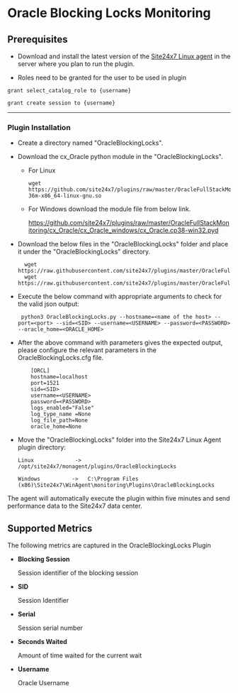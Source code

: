 # Oracle Blocking Locks Monitoring


                                                                                              
## Prerequisites

- Download and install the latest version of the [Site24x7 Linux agent](https://www.site24x7.com/app/client#/admin/inventory/add-monitor) in the server where you plan to run the plugin. 

- Roles need to be granted for the user to be used in plugin

```
grant select_catalog_role to {username}
```
```
grant create session to {username}
```
---



### Plugin Installation  

- Create a directory named "OracleBlockingLocks".
- Download the cx_Oracle python module in the "OracleBlockingLocks".
	- For Linux 	
		```
		wget https://github.com/site24x7/plugins/raw/master/OracleFullStackMonitoring/cx_Oracle/cx_Oracle_linux/cx_Oracle.cpython-36m-x86_64-linux-gnu.so
		```
	- For Windows download the module file from below link.
	
		https://github.com/site24x7/plugins/raw/master/OracleFullStackMonitoring/cx_Oracle/cx_Oracle_windows/cx_Oracle.cp38-win32.pyd
	
- Download the below files in the "OracleBlockingLocks" folder and place it under the "OracleBlockingLocks" directory.

		wget https://raw.githubusercontent.com/site24x7/plugins/master/OracleFullStackMonitoring/OracleBlockingLocks/OracleBlockingLocks.py
		wget https://raw.githubusercontent.com/site24x7/plugins/master/OracleFullStackMonitoring/OracleBlockingLocks/OracleBlockingLocks.cfg

- Execute the below command with appropriate arguments to check for the valid json output:
	```
	 python3 OracleBlockingLocks.py --hostname=<name of the host> --port=<port> --sid=<SID> --username=<USERNAME> --password=<PASSWORD> --oracle_home=<ORACLE_HOME>
	 ```
- After the above command with parameters gives the expected output, please configure the relevant parameters in the OracleBlockingLocks.cfg file.
	```
	    [ORCL]
	    hostname=localhost
	    port=1521
	    sid=<SID>
	    username=<USERNAME>
	    password=<PASSWORD>
	    logs_enabled="False"
	    log_type_name =None
	    log_file_path=None
	    oracle_home=None
	```	
- Move the "OracleBlockingLocks" folder into the Site24x7 Linux Agent plugin directory: 
	```
	Linux             ->   /opt/site24x7/monagent/plugins/OracleBlockingLocks
	```
	```
	Windows          ->   C:\Program Files (x86)\Site24x7\WinAgent\monitoring\Plugins\OracleBlockingLocks
	```

The agent will automatically execute the plugin within five minutes and send performance data to the Site24x7 data center.

## Supported Metrics
The following metrics are captured in the OracleBlockingLocks Plugin

- **Blocking Session**

    Session identifier of the blocking session

- **SID**

    Session Identifier

- **Serial**

    Session serial number


- **Seconds Waited**

    Amount of time waited for the current wait

- **Username**

    Oracle Username




